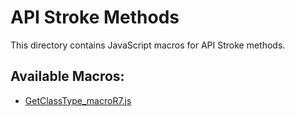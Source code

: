 # API Stroke Methods

This directory contains JavaScript macros for API Stroke methods.

## Available Macros:

- [GetClassType_macroR7.js](GetClassType_macroR7.js)
